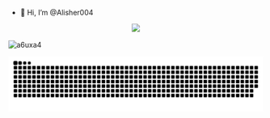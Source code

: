 - 👋 Hi, I’m @Alisher004

<p align="center">
  <img src="https://skillicons.dev/icons?i=js,ts,react,redux,html,css,scss,git,github" />
</p>

<p align="left"> <img src="https://komarev.com/ghpvc/?username=a6uxa4&label=Profile%20views&color=0e75b6&style=flat" alt="a6uxa4" /> </p>
<div align="center">
  <a href="https://github.com/Alisher004">
  <img src="https://github.com/bimashazaman/Github-snake-SVG/raw/master/snake.svg"
       alt="snake" /></a>
</div>
<!---
Alisher004/Alisher004 is a ✨ special ✨ repository because its `README.md` (this file) appears on your GitHub profile.
You can click the Preview link to take a look at your changes.
--->
